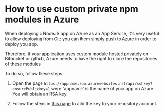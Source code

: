 # How to use custom private npm modules in Azure

When deploying a NodeJS app on Azure as an App Service, it's very useful to allow deploying from Git: you can them
simply push to Azure in order to deploy you app.

Therefore, if your application uses custom module hosted privately on Bitbucket or github, Azure needs to have the right
to clone the repositories of these modules.

To do so, follow these steps:

1. Open the page ```https://appname.scm.azurewebsites.net/api/sshkey?ensurePublicKey=1``` were 'appname' is the name of 
your app on Azure. You will obtain an RSA key.

2. Follow the steps in [this page](./git-ssh.md) to add the key to your repository account.